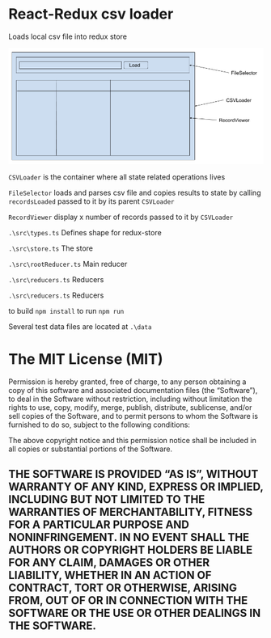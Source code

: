 # React-Redux csv loader

Loads local csv file into redux store

![](https://github.com/cmeegamarachchi/react-redux-csv-loader/raw/master/data/diagram.png)

`CSVLoader` is the container where all state related operations lives

`FileSelector` loads and parses csv file and copies results to state by calling `recordsLoaded` passed to it by its parent `CSVLoader`

`RecordViewer` display x number of records passed to it by `CSVLoader`

`.\src\types.ts` Defines shape for redux-store

`.\src\store.ts` The store

`.\src\rootReducer.ts` Main reducer

`.\src\reducers.ts` Reducers

`.\src\reducers.ts` Reducers

to build `npm install`
to run `npm run`

Several test data files are located at `.\data`

The MIT License (MIT)
=====================

Permission is hereby granted, free of charge, to any person
obtaining a copy of this software and associated documentation
files (the “Software”), to deal in the Software without
restriction, including without limitation the rights to use,
copy, modify, merge, publish, distribute, sublicense, and/or sell
copies of the Software, and to permit persons to whom the
Software is furnished to do so, subject to the following
conditions:

The above copyright notice and this permission notice shall be
included in all copies or substantial portions of the Software.

THE SOFTWARE IS PROVIDED “AS IS”, WITHOUT WARRANTY OF ANY KIND,
EXPRESS OR IMPLIED, INCLUDING BUT NOT LIMITED TO THE WARRANTIES
OF MERCHANTABILITY, FITNESS FOR A PARTICULAR PURPOSE AND
NONINFRINGEMENT. IN NO EVENT SHALL THE AUTHORS OR COPYRIGHT
HOLDERS BE LIABLE FOR ANY CLAIM, DAMAGES OR OTHER LIABILITY,
WHETHER IN AN ACTION OF CONTRACT, TORT OR OTHERWISE, ARISING
FROM, OUT OF OR IN CONNECTION WITH THE SOFTWARE OR THE USE OR
OTHER DEALINGS IN THE SOFTWARE.
-
